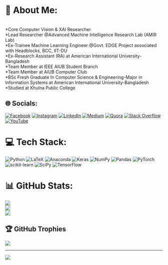 # 💫 About Me:
<br>*Core Computer Vision & XAI Researcher<br>*Lead Researcher @Advanced Machine Intelligence Research Lab (AMIR Lab)  <br>*Ex-Trainee Machine Learning Engineer @Govt. EDGE Project associated with Headblocks, BCC, IIT-DU <br>*Ex-Research Assistant (RA) at American International University-Bangladesh<br>*Team Member at IEEE AIUB Student Branch<br>*Team Member at AIUB Computer Club<br>*BSc Fresh Graduate In Computer Science & Engineering-Major in Information Systems at American International University-Bangladesh<br>*Studied at Khulna Public College 


## 🌐 Socials:
[![Facebook](https://img.shields.io/badge/Facebook-%231877F2.svg?logo=Facebook&logoColor=white)](https://facebook.com/sakib.hossen.92102564) [![Instagram](https://img.shields.io/badge/Instagram-%23E4405F.svg?logo=Instagram&logoColor=white)](https://instagram.com/md.s_a_k_i_b) [![LinkedIn](https://img.shields.io/badge/LinkedIn-%230077B5.svg?logo=linkedin&logoColor=white)](https://linkedin.com/in/md-sakib-hossain-shovon-601738178) [![Medium](https://img.shields.io/badge/Medium-12100E?logo=medium&logoColor=white)](https://medium.com/@sakib.aiub.cs) [![Quora](https://img.shields.io/badge/Quora-%23B92B27.svg?logo=Quora&logoColor=white)](https://quora.com/profile/Md-Sakib-Hossain-Shovon) [![Stack Overflow](https://img.shields.io/badge/-Stackoverflow-FE7A16?logo=stack-overflow&logoColor=white)](https://stackoverflow.com/users/md-sakib-hossain-shovon) [![YouTube](https://img.shields.io/badge/YouTube-%23FF0000.svg?logo=YouTube&logoColor=white)](https://youtube.com/c/UCWMrXCiS7qgSLN-iWg_gEvw) 

# 💻 Tech Stack:
![Python](https://img.shields.io/badge/python-3670A0?style=flat&logo=python&logoColor=ffdd54) ![LaTeX](https://img.shields.io/badge/latex-%23008080.svg?style=flat&logo=latex&logoColor=white) ![Anaconda](https://img.shields.io/badge/Anaconda-%2344A833.svg?style=flat&logo=anaconda&logoColor=white) ![Keras](https://img.shields.io/badge/Keras-%23D00000.svg?style=flat&logo=Keras&logoColor=white) ![NumPy](https://img.shields.io/badge/numpy-%23013243.svg?style=flat&logo=numpy&logoColor=white) ![Pandas](https://img.shields.io/badge/pandas-%23150458.svg?style=flat&logo=pandas&logoColor=white) ![PyTorch](https://img.shields.io/badge/PyTorch-%23EE4C2C.svg?style=flat&logo=PyTorch&logoColor=white) ![scikit-learn](https://img.shields.io/badge/scikit--learn-%23F7931E.svg?style=flat&logo=scikit-learn&logoColor=white) ![SciPy](https://img.shields.io/badge/SciPy-%230C55A5.svg?style=flat&logo=scipy&logoColor=%white) ![TensorFlow](https://img.shields.io/badge/TensorFlow-%23FF6F00.svg?style=flat&logo=TensorFlow&logoColor=white)
# 📊 GitHub Stats:
![](https://github-readme-stats.vercel.app/api?username=Md-Sakib-Hossain-Shovon&theme=blue-green&hide_border=false&include_all_commits=false&count_private=false)<br/>
![](https://github-readme-streak-stats.herokuapp.com/?user=Md-Sakib-Hossain-Shovon&theme=blue-green&hide_border=false)<br/>
![](https://github-readme-stats.vercel.app/api/top-langs/?username=Md-Sakib-Hossain-Shovon&theme=blue-green&hide_border=false&include_all_commits=false&count_private=false&layout=compact)

## 🏆 GitHub Trophies
![](https://github-profile-trophy.vercel.app/?username=Md-Sakib-Hossain-Shovon&theme=matrix&no-frame=false&no-bg=false&margin-w=4)

---
[![](https://visitcount.itsvg.in/api?id=Md-Sakib-Hossain-Shovon&icon=5&color=3)](https://visitcount.itsvg.in)
